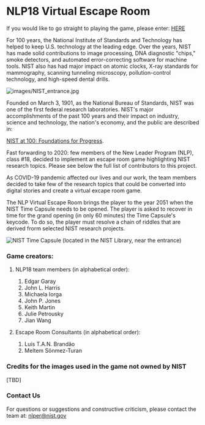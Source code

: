 # NLP18 Virtual Escape Room

If you would like to go straight to playing the game, please enter:  [HERE](https://pages.nist.gov/NLPER/Escape-Room-Cover-Story.html)


<p>
  For 100 years, the National Institute of Standards and Technology has helped to keep U.S. technology at the leading edge. Over the years, NIST has made solid contributions to image processing, DNA diagnostic "chips," smoke detectors, and automated error-correcting software for machine tools. NIST also has had major impact on atomic clocks, X-ray standards for mammography, scanning tunneling microscopy, pollution-control technology, and high-speed dental drills.
</p>

![images/NIST_entrance.jpg](https://pages.nist.gov/NLPER/images/NIST_entrance.jpg)

<p>
Founded on March 3, 1901, as the National Bureau of Standards, NIST was one of the first federal research laboratories. NIST's major accomplishments of the past 100 years and their impact on industry, science and technology, the nation's economy, and the public are described in:
</p>

[NIST at 100: Foundations for Progress](https://www.nist.gov/history/nist-100-foundations-progress).

<p>
Fast forwarding to 2020: few members of the New Leader Program (NLP), class #18, decided to implement an escape room game highlighting NIST research topics. Please see below the full list of contributors to this project.
</p>

<p>As COVID-19 pandemic affected our lives and our work, the team members decided to take few of the research topics that could be converted into digital stories and create a virtual excape room game.
</p>

<p>
The NLP Virtual Escape Room brings the player to the year 2051 when the NIST Time Capsule needs to be opened. The player is asked to recover in time for the grand opening (in only 60 minutes) the Time Capsule's keycode. To do so, the player must resolve a chain of riddles that are derived frorm selected NIST research projects.
</p>

![NIST Time Capsule (located in the NIST Library, near the entrance)](https://pages.nist.gov/NLPER/images/NIST_time_capsule_small.jpeg)



### Game creators:

1. NLP18 team members (in alphabetical order):
    1. Edgar Garay
    1. John L. Harris
    1. Michaela Iorga
    1. John P. Jones
    1. Keith Martin
    1. Julie Petrousky
    1. Jian Wang
    
1. Escape Room Consultants (in alphabetical order):
    1. Luís T.A.N. Brandão
    1. Meltem Sönmez-Turan

### Credits for the images used in the game not owned by NIST

[TBD]

### Contact Us

For questions or suggestions and constructive criticism, please contact the team at:
[nlper@nist.gov](mailto:nlper@nist.gov)





